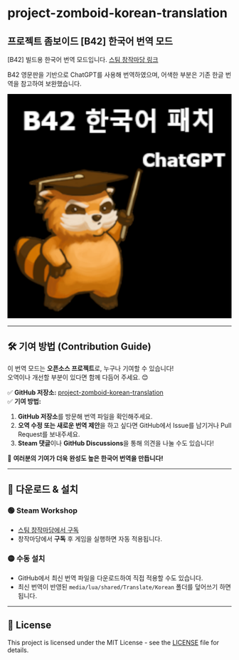 # project-zomboid-korean-translation

## 프로젝트 좀보이드 [B42] 한국어 번역 모드

[B42] 빌드용 한국어 번역 모드입니다. [스팀 창작마당 링크](https://steamcommunity.com/sharedfiles/filedetails/?id=3392975164)

B42 영문판을 기반으로 ChatGPT를 사용해 번역하였으며, 어색한 부분은 기존 한글 번역을 참고하여 보완했습니다.

<img src="https://github.com/ccomsi/project-zomboid-korean-translation/blob/main/zomboidTranslate/KoreanTranslation/poster.png">

---

## 🛠 기여 방법 (Contribution Guide)

이 번역 모드는 **오픈소스 프로젝트**로, 누구나 기여할 수 있습니다!  
오역이나 개선할 부분이 있다면 함께 다듬어 주세요. 😊  

✅ **GitHub 저장소:** [project-zomboid-korean-translation](https://github.com/ccomsi/project-zomboid-korean-translation)  
✅ **기여 방법:**  
1. **GitHub 저장소**를 방문해 번역 파일을 확인해주세요.  
2. **오역 수정 또는 새로운 번역 제안**을 하고 싶다면 GitHub에서 Issue를 남기거나 Pull Request를 보내주세요.  
3. **Steam 댓글**이나 **GitHub Discussions**을 통해 의견을 나눌 수도 있습니다!  

🙌 **여러분의 기여가 더욱 완성도 높은 한국어 번역을 만듭니다!**  

---

## 🔗 다운로드 & 설치
### 🟢 **Steam Workshop**
- [스팀 창작마당에서 구독](https://steamcommunity.com/sharedfiles/filedetails/?id=3392975164)  
- 창작마당에서 **구독** 후 게임을 실행하면 자동 적용됩니다.  

### 🟡 **수동 설치**
- GitHub에서 최신 번역 파일을 다운로드하여 직접 적용할 수도 있습니다.  
- 최신 번역이 반영된 `media/lua/shared/Translate/Korean` 폴더를 덮어쓰기 하면 됩니다.  

---

## 📜 License

This project is licensed under the MIT License - see the [LICENSE](LICENSE) file for details.
